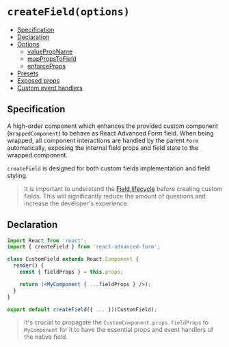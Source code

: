 # `createField(options)`

* [Specification](#specification)
* [Declaration](#declaration)
* [Options](./options.md)
  * [valuePropName](./options.md#valuepropname)
  * [mapPropsToField](./options.md#mappropstofield)
  * [enforceProps](./options.md#enforceprops)
* [Presets](./presets.md)
* [Exposed props](./props.md)
* [Custom event handlers](#custom-event-handlers)

## Specification
A high-order component which enhances the provided custom component (`WrappedComponent`) to behave as React Advanced Form field. When being wrapped, all component interactions are handled by the parent `Form` automatically, exposing the internal field props and field state to the wrapped component.

`createField` is designed for both custom fields implementation and field styling.

> It is important to understand the [Field lifecycle](../../architecture/field-lifecycle.md) before creating custom fields. This will significantly reduce the amount of questions and increase the developer's experience.

## Declaration
```jsx
import React from 'react';
import { createField } from 'react-advanced-form';

class CustomField extends React.Component {
  render() {
    const { fieldProps } = this.props;

    return (<MyComponent { ...fieldProps } />);
  }
}

export default createField({ ... })(CustomField);
```

> It's crucial to propagate the `CustomComponent.props.fieldProps` to `MyComponent` for it to have the essential props and event handlers of the native field.
